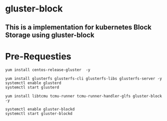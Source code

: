 # gluster-block

## This is a implementation for kubernetes Block Storage using gluster-block

# Pre-Requesties 
```
yum install centos-release-gluster  -y

yum install glusterfs glusterfs-cli glusterfs-libs glusterfs-server -y
systemctl enable glusterd
systemctl start glusterd

yum install libtcmu tcmu-runner tcmu-runner-handler-glfs gluster-block -y

systemctl enable gluster-blockd
systemctl start gluster-blockd

```